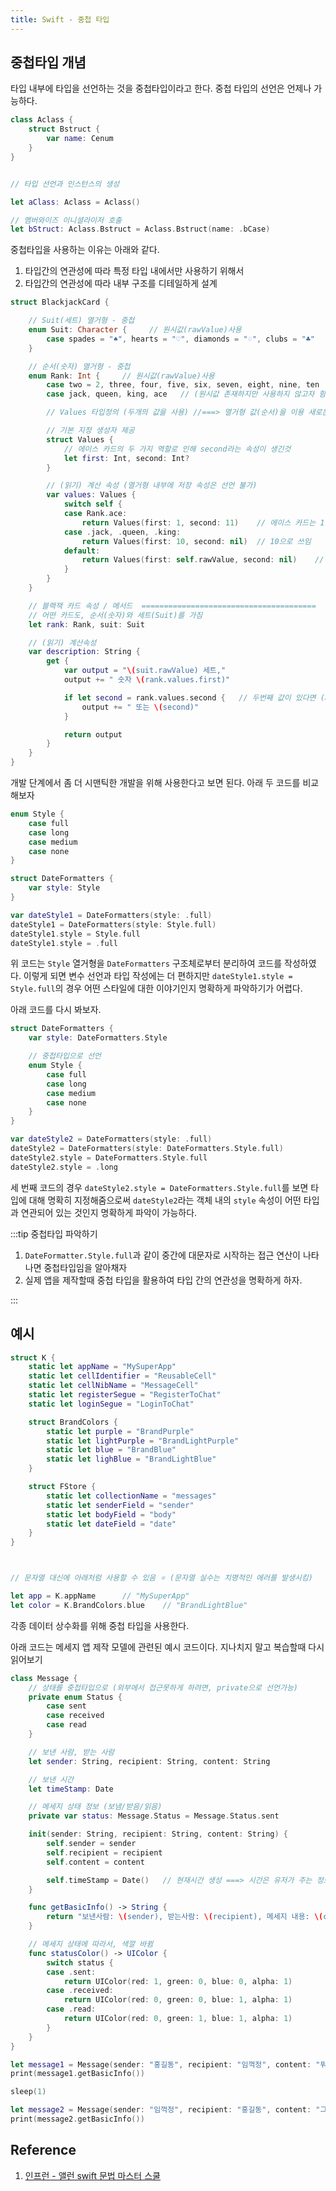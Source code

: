```yaml
---
title: Swift - 중첩 타입
---
```


## 중첩타입 개념

타입 내부에 타입을 선언하는 것을 중첩타입이라고 한다. 중첩 타입의 선언은 언제나 가능하다.

```swift
class Aclass {
    struct Bstruct {
        var name: Cenum
    }
}


// 타입 선언과 인스턴스의 생성

let aClass: Aclass = Aclass()

// 멤버와이즈 이니셜라이저 호출
let bStruct: Aclass.Bstruct = Aclass.Bstruct(name: .bCase)
```

중첩타입을 사용하는 이유는 아래와 같다.

1. 타입간의 연관성에 따라 특정 타입 내에서만 사용하기 위해서
2. 타입간의 연관성에 따라 내부 구조를 디테일하게 설계

```swift
struct BlackjackCard {

    // Suit(세트) 열거형 - 중첩
    enum Suit: Character {     // 원시값(rawValue)사용
        case spades = "♠", hearts = "♡", diamonds = "♢", clubs = "♣"
    }

    // 순서(숫자) 열거형 - 중첩
    enum Rank: Int {     // 원시값(rawValue)사용
        case two = 2, three, four, five, six, seven, eight, nine, ten
        case jack, queen, king, ace   // (원시값 존재하지만 사용하지 않고자 함 ===> values)

        // Values 타입정의 (두개의 값을 사용) //===> 열거형 값(순서)을 이용 새로운 타입을 반환하기 위함

        // 기본 지정 생성자 제공
        struct Values {
            // 에이스 카드의 두 가지 역할로 인해 second라는 속성이 생긴것
            let first: Int, second: Int?
        }

        // (읽기) 계산 속성 (열거형 내부에 저장 속성은 선언 불가)
        var values: Values {
            switch self {
            case Rank.ace:
                return Values(first: 1, second: 11)    // 에이스 카드는 1 또는 11 로 쓰임
            case .jack, .queen, .king:
                return Values(first: 10, second: nil)  // 10으로 쓰임
            default:
                return Values(first: self.rawValue, second: nil)    // 2 ~ 10까지의 카드는 원시값으로 쓰임
            }
        }
    }

    // 블랙잭 카드 속성 / 메서드  =======================================
    // 어떤 카드도, 순서(숫자)와 세트(Suit)를 가짐
    let rank: Rank, suit: Suit

    // (읽기) 계산속성
    var description: String {
        get {
            var output = "\(suit.rawValue) 세트,"
            output += " 숫자 \(rank.values.first)"

            if let second = rank.values.second {   // 두번째 값이 있다면 (ace만 있음)
                output += " 또는 \(second)"
            }

            return output
        }
    }
}
```

개발 단계에서 좀 더 시맨틱한 개발을 위해 사용한다고 보면 된다. 아래 두 코드를 비교해보자

```swift
enum Style {
    case full
    case long
    case medium
    case none
}

struct DateFormatters {
    var style: Style
}

var dateStyle1 = DateFormatters(style: .full)
dateStyle1 = DateFormatters(style: Style.full)
dateStyle1.style = Style.full
dateStyle1.style = .full
```

위 코드는 `Style` 열거형을 `DateFormatters` 구조체로부터 분리하여 코드를 작성하였다. 이렇게 되면 변수 선언과 타입 작성에는 더 편하지만 `dateStyle1.style = Style.full`의 경우 어떤 스타일에 대한 이야기인지 명확하게 파악하기가 어렵다.

아래 코드를 다시 봐보자.

```swift
struct DateFormatters {
    var style: DateFormatters.Style

    // 중첩타입으로 선언
    enum Style {
        case full
        case long
        case medium
        case none
    }
}

var dateStyle2 = DateFormatters(style: .full)
dateStyle2 = DateFormatters(style: DateFormatters.Style.full)
dateStyle2.style = DateFormatters.Style.full
dateStyle2.style = .long
```

세 번째 코드의 경우 `dateStyle2.style = DateFormatters.Style.full`를 보면 타입에 대해 명확히 지정해줌으로써 `dateStyle2`라는 객체 내의 `style` 속성이 어떤 타입과 연관되어 있는 것인지 명확하게 파악이 가능하다.

:::tip 중첩타입 파악하기

1. `DateFormatter.Style.full`과 같이 중간에 대문자로 시작하는 접근 연산이 나타나면 중첩타입임을 알아채자
2. 실제 앱을 제작할때 중첩 타입을 활용하여 타입 간의 연관성을 명확하게 하자.

:::

## 예시

```swift
struct K {
    static let appName = "MySuperApp"
    static let cellIdentifier = "ReusableCell"
    static let cellNibName = "MessageCell"
    static let registerSegue = "RegisterToChat"
    static let loginSegue = "LoginToChat"

    struct BrandColors {
        static let purple = "BrandPurple"
        static let lightPurple = "BrandLightPurple"
        static let blue = "BrandBlue"
        static let lighBlue = "BrandLightBlue"
    }

    struct FStore {
        static let collectionName = "messages"
        static let senderField = "sender"
        static let bodyField = "body"
        static let dateField = "date"
    }
}



// 문자열 대신에 아래처럼 사용할 수 있음 ⭐️ (문자열 실수는 치명적인 에러를 발생시킴)

let app = K.appName      // "MySuperApp"
let color = K.BrandColors.blue    // "BrandLightBlue"
```

각종 데이터 상수화를 위해 중첩 타입을 사용한다.

아래 코드는 메세지 앱 제작 모델에 관련된 예시 코드이다. 지나치지 말고 복습할때 다시 읽어보기

```swift
class Message {
    // 상태를 중첩타입으로 (외부에서 접근못하게 하려면, private으로 선언가능)
    private enum Status {
        case sent
        case received
        case read
    }

    // 보낸 사람, 받는 사람
    let sender: String, recipient: String, content: String

    // 보낸 시간
    let timeStamp: Date

    // 메세지 상태 정보 (보냄/받음/읽음)
    private var status: Message.Status = Message.Status.sent

    init(sender: String, recipient: String, content: String) {
        self.sender = sender
        self.recipient = recipient
        self.content = content

        self.timeStamp = Date()   // 현재시간 생성 ===> 시간은 유저가 주는 정보 아님
    }

    func getBasicInfo() -> String {
        return "보낸사람: \(sender), 받는사람: \(recipient), 메세지 내용: \(content), 보낸 시간: \(timeStamp.description), "
    }

    // 메세지 상태에 따라서, 색깔 바뀜
    func statusColor() -> UIColor {
        switch status {
        case .sent:
            return UIColor(red: 1, green: 0, blue: 0, alpha: 1)
        case .received:
            return UIColor(red: 0, green: 0, blue: 1, alpha: 1)
        case .read:
            return UIColor(red: 0, green: 1, blue: 1, alpha: 1)
        }
    }
}

let message1 = Message(sender: "홍길동", recipient: "임꺽정", content: "뭐해?")
print(message1.getBasicInfo())

sleep(1)

let message2 = Message(sender: "임꺽정", recipient: "홍길동", content: "그냥있어")
print(message2.getBasicInfo())
```

## Reference

1. [인프런 - 앨런 swift 문법 마스터 스쿨](https://www.inflearn.com/course/%EC%8A%A4%EC%9C%84%ED%94%84%ED%8A%B8-%EB%AC%B8%EB%B2%95-%EB%A7%88%EC%8A%A4%ED%84%B0-%EC%8A%A4%EC%BF%A8/dashboard)

